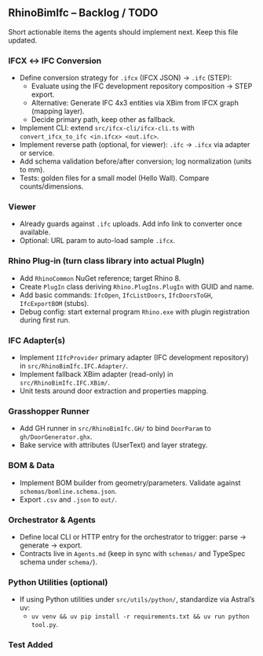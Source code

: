 ## RhinoBimIfc – Backlog / TODO

Short actionable items the agents should implement next. Keep this file updated.

### IFCX ↔ IFC Conversion
- Define conversion strategy for `.ifcx` (IFCX JSON) → `.ifc` (STEP):
  - Evaluate using the IFC development repository composition → STEP export.
  - Alternative: Generate IFC 4x3 entities via XBim from IFCX graph (mapping layer).
  - Decide primary path, keep other as fallback.
- Implement CLI: extend `src/ifcx-cli/ifcx-cli.ts` with `convert_ifcx_to_ifc <in.ifcx> <out.ifc>`.
- Implement reverse path (optional, for viewer): `.ifc` → `.ifcx` via adapter or service.
- Add schema validation before/after conversion; log normalization (units to mm).
- Tests: golden files for a small model (Hello Wall). Compare counts/dimensions.

### Viewer
- Already guards against `.ifc` uploads. Add info link to converter once available.
- Optional: URL param to auto-load sample `.ifcx`.

### Rhino Plug‑in (turn class library into actual PlugIn)
- Add `RhinoCommon` NuGet reference; target Rhino 8.
- Create `PlugIn` class deriving `Rhino.PlugIns.PlugIn` with GUID and name.
- Add basic commands: `IfcOpen`, `IfcListDoors`, `IfcDoorsToGH`, `IfcExportBOM` (stubs).
- Debug config: start external program `Rhino.exe` with plugin registration during first run.

### IFC Adapter(s)
- Implement `IIfcProvider` primary adapter (IFC development repository) in `src/RhinoBimIfc.IFC.Adapter/`.
- Implement fallback XBim adapter (read-only) in `src/RhinoBimIfc.IFC.XBim/`.
- Unit tests around door extraction and properties mapping.

### Grasshopper Runner
- Add GH runner in `src/RhinoBimIfc.GH/` to bind `DoorParam` to `gh/DoorGenerator.ghx`.
- Bake service with attributes (UserText) and layer strategy.

### BOM & Data
- Implement BOM builder from geometry/parameters. Validate against `schemas/bomline.schema.json`.
- Export `.csv` and `.json` to `out/`.

### Orchestrator & Agents
- Define local CLI or HTTP entry for the orchestrator to trigger: parse → generate → export.
- Contracts live in `Agents.md` (keep in sync with `schemas/` and TypeSpec schema under `schema/`).

### Python Utilities (optional)
- If using Python utilities under `src/utils/python/`, standardize via Astral’s uv:
  - `uv venv && uv pip install -r requirements.txt && uv run python tool.py`.


### Test Added